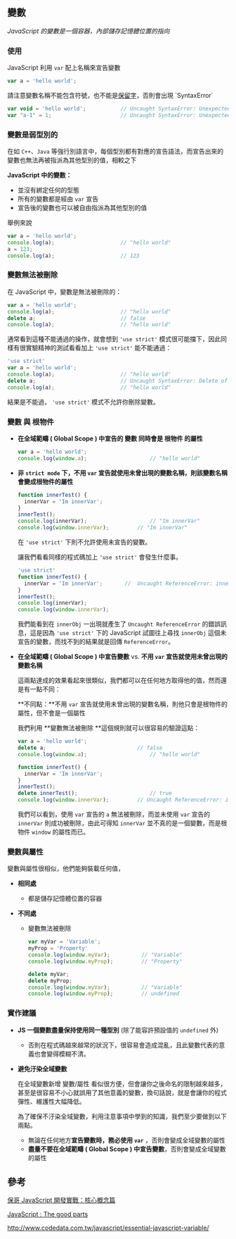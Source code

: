 

## 變數

*JavaScript 的變數是一個容器，內部儲存記憶體位置的指向*

### 使用

JavaScript 利用 `var` 配上名稱來宣告變數

```javascript
var a = 'hello world';
```

請注意變數名稱不能包含符號，也不能是[保留字](https://msdn.microsoft.com/zh-tw/library/0779sbks(v=vs.94).aspx)，否則會出現 `SyntaxError`

```javascript
var void = 'hello world';			// Uncaught SyntaxError: Unexpected token void
var "a-1" = 1;						// Uncaught SyntaxError: Unexpected string
```

### 變數是弱型別的

在如 `C++`、`Java` 等強行別語言中，每個型別都有對應的宣告語法，而宣告出來的變數也無法再被指派為其他型別的值，相較之下

 **JavaScript 中的變數：**

* 並沒有綁定任何的型態
* 所有的變數都是經由 `var` 宣告
* 宣告後的變數也可以被自由指派為其他型別的值

舉例來說

```javascript
var a = 'hello world';
console.log(a);						// "hello world"
a = 123;
console.log(a);						// 123
```

### 變數無法被刪除

在 JavaScript 中，變數是無法被刪除的：

```javascript
var a = 'hello world';
console.log(a);						// "hello world"
delete a;							// false
console.log(a);						// "hello world"
```

通常看到這種不能通過的操作，就會想到 `'use strict'` 模式很可能擋下，因此同樣有很實驗精神的測試看看加上 `'use strict'` 能不能通過：

```javascript
'use strict'
var a = 'hello world';
console.log(a);						// "hello world"
delete a;							// Uncaught SyntaxError: Delete of an unqualified identifier in strict mode.
console.log(a);						// "hello world"
```

結果是不能過， `'use strict'` 模式不允許你刪除變數。

### 變數 與 根物件

- **在全域範疇 ( Global Scope ) 中宣告的 變數 同時會是 根物件 的屬性**

  ```javascript
  var a = 'hello world';
  console.log(window.a);					// "hello world"
  ```

- **非 `strict mode` 下，不用 `var` 宣告就使用未曾出現的變數名稱，則該變數名稱會變成根物件的屬性**

  ```javascript
  function innerTest() {
  	innerVar = 'Im innerVar';
  }
  innerTest();
  console.log(innerVar);					// "Im innerVar"
  console.log(window.innerVar);			// "Im innerVar"
  ```

  在 `'use strict'` 下則不允許使用未宣告的變數。

  讓我們看看同樣的程式碼加上 `'use strict'` 會發生什麼事。

  ```javascript
  'use strict'
  function innerTest() {
  	innerVar = 'Im innerVar'; 		//  Uncaught ReferenceError: innerObj is not defined
  }
  innerTest();
  console.log(innerVar);
  console.log(window.innerVar);
  ```

  我們能看到在 `innerObj` 一出現就產生了 `Uncaught ReferenceError` 的錯誤訊息，這是因為 `'use strict'` 下的 JavaScript 試圖往上尋找 `innerObj` 這個未宣告的變數，而找不到的結果就是回傳 `ReferenceError`。

- **在全域範疇 ( Global Scope ) 中宣告變數**  vs. **不用 `var` 宣告就使用未曾出現的變數名稱**

  這兩點達成的效果看起來很類似，我們都可以在任何地方取得他的值，然而還是有一點不同：

  **不同點：**不用 `var` 宣告就使用未曾出現的變數名稱，則他只會是根物件的屬性，但不會是一個屬性

  我們利用 **變數無法被刪除 **這個規則就可以很容易的驗證這點：

  ```javascript
  var a = 'hello world';
  delete a;								// false
  console.log(window.a);					// "hello world"

  function innerTest() {
  	innerVar = 'Im innerVar';
  }
  innerTest();
  delete innerTest();						// true
  console.log(window.innerVar);			// Uncaught ReferenceError: innerVar is not defined at <anonymous>:1:1
  ```

  我們可以看到，使用 `var` 宣告的 `a` 無法被刪除，而並未使用 `var` 宣告的 `innerVar` 則成功被刪除，由此可得知 `innerVar` 並不真的是一個變數，而是根物件 `window` 的屬性而已。

### 變數與屬性

變數與屬性很相似，他們能夠裝載任何值，

* **相同處**
  * 都是儲存記憶體位置的容器


* **不同處**

  * 變數無法被刪除

    ```javascript
    var myVar = 'Variable';
    myProp = 'Property'
    console.log(window.myVar);			// "Variable"
    console.log(window.myProp);			// "Property"

    delete myVar;
    delete myProp;
    console.log(window.myVar);			// "Variable"
    console.log(window.myProp);			// undefined
    ```


### 實作建議

* **JS 一個變數盡量保持使用同一種型別** (除了能容許預設值的 `undefined` 外)
  * 否則在程式碼越來越常的狀況下，很容易會造成混亂，且此變數代表的意義也會變得模糊不清。


* **避免汙染全域變數**

  在全域變數新增 變數/屬性 看似很方便，但會讓你之後命名的限制越來越多，甚至是很容易不小心就誤用了其他意義的變數，換句話說，就是會讓你的程式彈性、維護性大幅降低。

  為了確保不汙染全域變數，利用注意事項中學到的知識，我們至少要做到以下兩點。

  * 無論在任何地方**宣告變數時，務必使用 `var`** ，否則會變成全域變數的屬性
  * **盡量不要在全域範疇 ( Global Scope ) 中宣告變數**，否則會變成全域變數的屬性




## 參考

[保哥 JavaScript 開發實戰：核心概念篇](https://www.accupass.com/event/1710170207181263097416)

[JavaScript : The good parts](http://shop.oreilly.com/product/9780596517748.do)

http://www.codedata.com.tw/javascript/essential-javascript-variable/